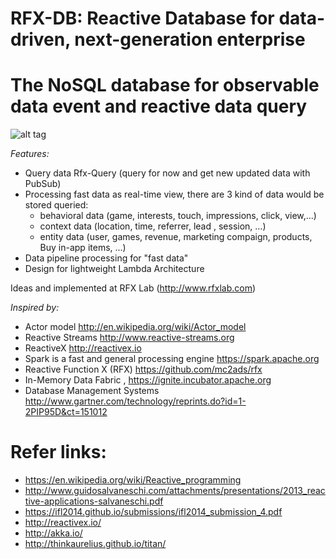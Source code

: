 # RFX-DB: Reactive Database for data-driven, next-generation enterprise 
The NoSQL database for observable data event and reactive data query
=====

![alt tag](http://dl.dropboxusercontent.com/u/4074962/mc2ads/resources/images/rfx-DB.png)

*Features:*

* Query data Rfx-Query (query for now and get new updated data with PubSub)
* Processing fast data as real-time view, there are 3 kind of data would be stored queried:
  + behavioral data (game, interests, touch, impressions, click, view,...)
  + context data (location, time, referrer, lead , session, ...)
  + entity data (user, games, revenue, marketing compaign, products, Buy in-app items, ...)
* Data pipeline processing for "fast data"
* Design for lightweight Lambda Architecture

Ideas and implemented at RFX Lab (http://www.rfxlab.com) 

*Inspired by:*
* Actor model http://en.wikipedia.org/wiki/Actor_model
* Reactive Streams http://www.reactive-streams.org
* ReactiveX http://reactivex.io
* Spark is a fast and general processing engine https://spark.apache.org
* Reactive Function X (RFX)  https://github.com/mc2ads/rfx
* In-Memory Data Fabric , https://ignite.incubator.apache.org
* Database Management Systems http://www.gartner.com/technology/reprints.do?id=1-2PIP95D&ct=151012

# Refer links:
* https://en.wikipedia.org/wiki/Reactive_programming
* http://www.guidosalvaneschi.com/attachments/presentations/2013_reactive-applications-salvaneschi.pdf
* https://ifl2014.github.io/submissions/ifl2014_submission_4.pdf
* http://reactivex.io/
* http://akka.io/
* http://thinkaurelius.github.io/titan/
